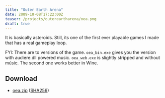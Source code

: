 ```yaml
---
title: "Outer Earth Arena"
date: 2009-10-08T17:22:00Z
teaser: /projects/outereartharena/oea.png
draft: true
---
```


It is basically asteroids. Still, its one of the first ever playable
games I made that has a real gameplay loop.

FYI: There are to versions of the game. `oea_bin.exe` gives you the version
with audiere.dll powered music. `oea_web.exe` is slightly stripped and without
músic. The second one works better in Wine.

## Download

* [oea.zip](/files/oea/oea.zip)
  ([SHA256](/files/oea/oea.zip.sha256))
